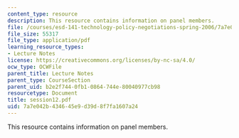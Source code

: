 ```yaml
---
content_type: resource
description: This resource contains information on panel members.
file: /courses/esd-141-technology-policy-negotiations-spring-2006/7a7e042b434645e9d39d8f7fa1607a24_session12.pdf
file_size: 55317
file_type: application/pdf
learning_resource_types:
- Lecture Notes
license: https://creativecommons.org/licenses/by-nc-sa/4.0/
ocw_type: OCWFile
parent_title: Lecture Notes
parent_type: CourseSection
parent_uid: b2e2f744-0fb1-0864-744e-80040977cb98
resourcetype: Document
title: session12.pdf
uid: 7a7e042b-4346-45e9-d39d-8f7fa1607a24
---
```

This resource contains information on panel members.